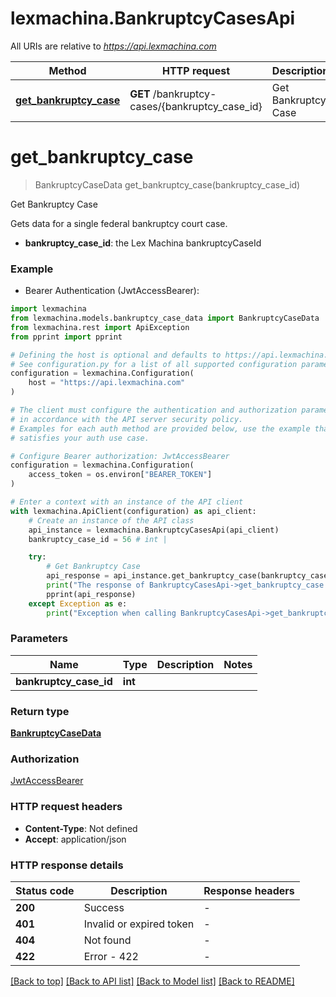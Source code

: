 # lexmachina.BankruptcyCasesApi

All URIs are relative to *https://api.lexmachina.com*

Method | HTTP request | Description
------------- | ------------- | -------------
[**get_bankruptcy_case**](BankruptcyCasesApi.md#get_bankruptcy_case) | **GET** /bankruptcy-cases/{bankruptcy_case_id} | Get Bankruptcy Case


# **get_bankruptcy_case**
> BankruptcyCaseData get_bankruptcy_case(bankruptcy_case_id)

Get Bankruptcy Case

Gets data for a single federal bankruptcy court case.

- **bankruptcy_case_id**: the Lex Machina bankruptcyCaseId

### Example

* Bearer Authentication (JwtAccessBearer):

```python
import lexmachina
from lexmachina.models.bankruptcy_case_data import BankruptcyCaseData
from lexmachina.rest import ApiException
from pprint import pprint

# Defining the host is optional and defaults to https://api.lexmachina.com
# See configuration.py for a list of all supported configuration parameters.
configuration = lexmachina.Configuration(
    host = "https://api.lexmachina.com"
)

# The client must configure the authentication and authorization parameters
# in accordance with the API server security policy.
# Examples for each auth method are provided below, use the example that
# satisfies your auth use case.

# Configure Bearer authorization: JwtAccessBearer
configuration = lexmachina.Configuration(
    access_token = os.environ["BEARER_TOKEN"]
)

# Enter a context with an instance of the API client
with lexmachina.ApiClient(configuration) as api_client:
    # Create an instance of the API class
    api_instance = lexmachina.BankruptcyCasesApi(api_client)
    bankruptcy_case_id = 56 # int | 

    try:
        # Get Bankruptcy Case
        api_response = api_instance.get_bankruptcy_case(bankruptcy_case_id)
        print("The response of BankruptcyCasesApi->get_bankruptcy_case:\n")
        pprint(api_response)
    except Exception as e:
        print("Exception when calling BankruptcyCasesApi->get_bankruptcy_case: %s\n" % e)
```



### Parameters


Name | Type | Description  | Notes
------------- | ------------- | ------------- | -------------
 **bankruptcy_case_id** | **int**|  | 

### Return type

[**BankruptcyCaseData**](BankruptcyCaseData.md)

### Authorization

[JwtAccessBearer](../README.md#JwtAccessBearer)

### HTTP request headers

 - **Content-Type**: Not defined
 - **Accept**: application/json

### HTTP response details

| Status code | Description | Response headers |
|-------------|-------------|------------------|
**200** | Success |  -  |
**401** | Invalid or expired token |  -  |
**404** | Not found |  -  |
**422** | Error - 422 |  -  |

[[Back to top]](#) [[Back to API list]](../README.md#documentation-for-api-endpoints) [[Back to Model list]](../README.md#documentation-for-models) [[Back to README]](../README.md)

